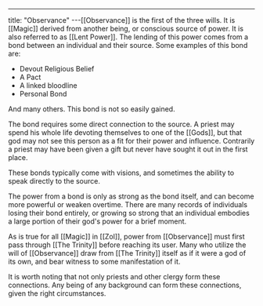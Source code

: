 ---
title: "Observance"
---[[Observance]] is the first of the three wills. It is [[Magic]] derived from another being, or conscious source of power. It is also referred to as [[Lent Power]]. The lending of this power comes from a bond between an individual and their source. Some examples of this bond are:
- Devout Religious Belief
- A Pact
- A linked bloodline
- Personal Bond

And many others. This bond is not so easily gained.

The bond requires some direct connection to the source. A priest may spend his whole life devoting themselves to one of the [[Gods]], but that god may not see this person as a fit for their power and influence. Contrarily a priest may have been given a gift but never have sought it out in the first place.

These bonds typically come with visions, and sometimes the ability to speak directly to the source. 

The power from a bond is only as strong as the bond itself, and can become more powerful or weaken overtime. There are many records of individuals losing their bond entirely, or growing so strong that an individual embodies a large portion of their god's power for a brief moment.

As is true for all [[Magic]] in [[Zol]], power from [[Observance]] must first pass through [[The Trinity]] before reaching its user. Many who utilize the will of [[Observance]] draw from [[The Trinity]] itself as if it were a god of its own, and bear witness to some manifestation of it.

It is worth noting that not only priests and other clergy form these connections. Any being of any background can form these connections, given the right circumstances.